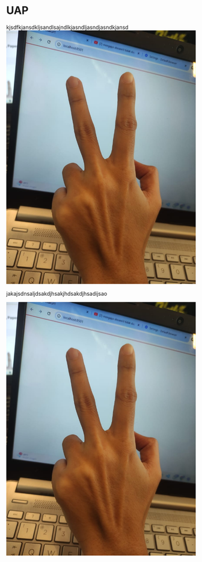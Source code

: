 # UAP
kjsdfkjansdkljsandlsajndlkjasndljasndjasndkjansd
![Deskripsi Gambar](https://github.com/AndiAswad/UAP/blob/main/Image/Gambar%20WhatsApp%202024-12-18%20pukul%2016.51.27_719d9ddc.jpg)

jakajsdnsaljdsakdjhsakjhdsakdjhsadijsao

![all text](https://github.com/AndiAswad/UAP/blob/main/Image/Gambar%20WhatsApp%202024-12-18%20pukul%2016.51.27_719d9ddc.jpg)
